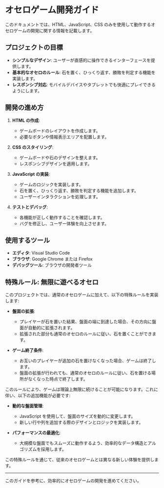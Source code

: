 # オセロゲーム開発ガイド

このドキュメントでは、HTML、JavaScript、CSS のみを使用して動作するオセロゲームの開発に関する情報を記載します。

## プロジェクトの目標

- **シンプルなデザイン**: ユーザーが直感的に操作できるインターフェースを提供します。
- **基本的なオセロのルール**: 石を置く、ひっくり返す、勝敗を判定する機能を実装します。
- **レスポンシブ対応**: モバイルデバイスやタブレットでも快適にプレイできるようにします。

## 開発の進め方

1. **HTML の作成**:
   - ゲームボードのレイアウトを作成します。
   - 必要なボタンや情報表示エリアを配置します。

2. **CSS のスタイリング**:
   - ゲームボードや石のデザインを整えます。
   - レスポンシブデザインを適用します。

3. **JavaScript の実装**:
   - ゲームのロジックを実装します。
   - 石を置く、ひっくり返す、勝敗を判定する機能を追加します。
   - ユーザーインタラクションを処理します。

4. **テストとデバッグ**:
   - 各機能が正しく動作することを確認します。
   - バグを修正し、ユーザー体験を向上させます。

## 使用するツール

- **エディタ**: Visual Studio Code
- **ブラウザ**: Google Chrome または Firefox
- **デバッグツール**: ブラウザの開発者ツール

## 特殊ルール: 無限に遊べるオセロ

このプロジェクトでは、通常のオセロゲームに加えて、以下の特殊ルールを実装します:

- **盤面の拡張**: 
  - プレイヤーが石を置いた結果、盤面の端に到達した場合、その方向に盤面が自動的に拡張されます。
  - 拡張された部分も通常のオセロのルールに従い、石を置くことができます。

- **ゲーム終了条件**: 
  - お互いのプレイヤーが追加の石を置けなくなった場合、ゲームは終了します。
  - 盤面の拡張が行われても、通常のオセロのルールに従い、石を置ける場所がなくなった時点で終了します。

このルールにより、ゲームは理論上無限に続けることが可能になります。これに伴い、以下の追加機能が必要です:

- **動的な盤面管理**: 
  - JavaScript を使用して、盤面のサイズを動的に変更します。
  - 新しい行や列を追加する際のデザインとロジックを実装します。

- **パフォーマンスの最適化**: 
  - 大規模な盤面でもスムーズに動作するよう、効率的なデータ構造とアルゴリズムを採用します。

この特殊ルールを通じて、従来のオセロゲームとは異なる新しい体験を提供します。

---

このガイドを参考に、効率的にオセロゲームの開発を進めてください。

